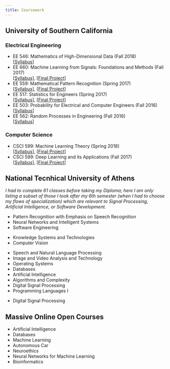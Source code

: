 ```yaml
---
title: Coursework
---
```


## University of Southern California
### Electrical Engineering
* EE 546: Mathematics of High-Dimensional Data (Fall 2018)  
[[Syllabus](/assets/syl_ee546.pdf)]
* EE 660: Machine Learning from Signals: Foundations and Methods (Fall 2017)  
[[Syllabus](/assets/syl_ee660.pdf)], [[Final Project](/assets/proj_nf_ee660.pdf)]
* EE 559: Mathematical Pattern Recognition (Spring 2017)  
[[Syllabus](/assets/syl_ee559.pdf)], [[Final Project](/assets/proj_nf_ee559.pdf)]
* EE 517: Statistics for Engineers (Spring 2017)  
[[Syllabus](/assets/syl_ee517.pdf)], [[Final Project](/assets/proj_nf_ee517.pdf)] 
* EE 503: Probability for Electrical and Computer Engineers (Fall 2016)  
[[Syllabus](/assets/syl_ee503.pdf)]
* EE 562: Random Processes in Engineering (Fall 2016)  
[[Syllabus](/assets/syl_ee562.pdf)]  

### Computer Science
* CSCI 599: Machine Learning Theory (Spring 2018)  
[[Syllabus](http://www.iliasdiakonikolas.org/teaching/Spring18/CSCI599.html)], [[Final Project](/assets/proj_nf_csci599b.pdf)]
* CSCI 599: Deep Learning and its Applications (Fall 2017)  
[[Syllabus](/assets/syl_ee599.pdf)], [[Final Project](https://nikosfl.github.io/sc-scd/)] 

## National Tecnhical University of Athens
*I had to complete 61 classes before taking my Diploma; here I am only listing a subset of those I took after my 6th semester (when I had to choose my flows of specialization) which are relevant to Signal Processing, Artificial Intelligence, or Software Development.* 
* Pattern Recognition with Emphasis on Speech Recognition 
* Neural Networks and Intelligent Systems 
* Software Engineering 
<!-- * Physiological Systems Modeling, Simulation, and Control * Optimization Techniques and Control Applications * Graph Theory -->
* Knowledge Systems and Technologies 
* Computer Vision 
<!-- * Applied Mathematics - Calculus of Variations * Biomedical Technology Laboratory * Electromagnetic Compatibility -->
* Speech and Natural Language Processing 
* Image and Video Analysis and Technology 
* Operating Systems 
* Databases 
* Artificial Intelligence 
* Algorithms and Complexity 
* Digital Signal Processing 
* Programming Languages I
<!-- * Mathematical Logic for Computer Science * Control Systems Design -->
* Digital Signal Processing

## Massive Online Open Courses
* Artificial Intelligence 
* Databases 
* Machine Learning 
* Autonomous Car 
* Neuroethics 
* Neural Networks for Machine Learning 
* Bioinformatics 
